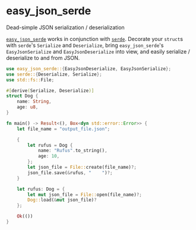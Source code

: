 # easy_json_serde

Dead-simple JSON serialization / deserialization

[`easy_json_serde`](https://crates.io/crates/easy_json_serde) works in
conjunction with [`serde`](https://crates.io/crates/serde).  Decorate your
`struct`s with `serde`'s `Serialize` and `Deserialize`, bring
`easy_json_serde`'s `EasyJsonSerialize` and `EasyJsonDeserialize` into view,
and easily serialize / deserialize to and from JSON.

```rust
use easy_json_serde::{EasyJsonDeserialize, EasyJsonSerialize};
use serde::{Deserialize, Serialize};
use std::fs::File;

#[derive(Serialize, Deserialize)]
struct Dog {
    name: String,
    age: u8,
}

fn main() -> Result<(), Box<dyn std::error::Error>> {
    let file_name = "output_file.json";

    {
        let rufus = Dog {
            name: "Rufus".to_string(),
            age: 10,
        };
        let json_file = File::create(file_name)?;
        json_file.save(&rufus, "    ")?;
    }

    let rufus: Dog = {
        let mut json_file = File::open(file_name)?;
        Dog::load(&mut json_file)?
    };

    Ok(())
}

```
